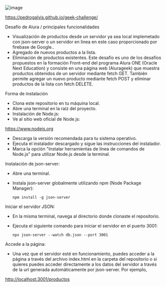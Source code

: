 ![image](https://github.com/pedrogalvis/geek-challenge/assets/97988826/f27fa26e-1bf1-4a05-b682-4c03a8e276e4)

https://pedrogalvis.github.io/geek-challenge/

Desafío de Alura / principales funcionalidades

- Visualización de productos desde un servidor ya sea local implemetado con json-server o un servidor en linea en este caso proporcionado por firebase de Google..
- Agregado de nuevos productos a la lista.
- Eliminación de productos existentes.
Este desafío es uno de los desafíos propuestos en la formación Front-end del programa Alura ONE (Oracle Next Education) y consiste en una página web (Alurageek) que muestra productos obtenidos de un servidor mediante fetch GET. También permite agregar un nuevo producto mediante fetch POST y eliminar productos de la lista con fetch DELETE.

Forma de instalación

 - Clona este repositorio en tu máquina local.
 - Abre una terminal en la raíz del proyecto.
 - Instalación de Node.js:
 - Ve al sitio web oficial de Node.js:

<https://www.nodejs.org>

- Descarga la versión recomendada para tu sistema operativo.
- Ejecuta el instalador descargado y sigue las instrucciones del instalador.
- Marca la opción "Instalar herramientas de línea de comandos de Node.js" para utilizar Node.js desde la terminal.

Instalación de json-server:

- Abre una terminal.
- Instala json-server globalmente utilizando npm (Node Package Manager):

      npm install -g json-server

Iniciar el servidor JSON:

- En la misma terminal, navega al directorio donde clonaste el repositorio.
- Ejecuta el siguiente comando para iniciar el servidor en el puerto 3001:

      npx json-server --watch db.json --port 3001

Accede a la página:

- Una vez que el servidor esté en funcionamiento, puedes acceder a la página a través del archivo index.html en la carpeta del repositorio o si quieres puedes acceder directamente a los datos del servidor a través de la url generada automáticamente por json-server. Por ejemplo,

<http://localhost:3001/productos> <br>
<spam>
